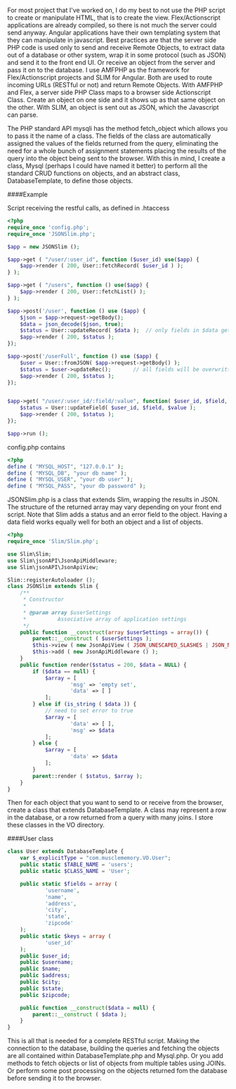 For most project that I've worked on, I do my best to not use the PHP script to create or manipulate HTML, that is to create the view.  Flex/Actionscript applications are already compiled, so there is not much the server could send anyway.  Angular applications have their own templating system that they can manipulate in javascript. Best practices are that the server side PHP code is used only to send and receive Remote Objects, to extract data out of a database or other system, wrap it in some protocol (such as JSON) and send it to the front end UI. Or receive an object from the server and pass it on to the database.  I use AMFPHP as the framework for Flex/Actionscript projects and SLIM for Angular. Both are used to route incoming URLs (RESTful or not) and return Remote Objects.  With AMFPHP and Flex, a server side PHP Class maps to a browser side Actionscript Class.  Create an object on one side and it shows up as that same object on the other. With SLIM, an object is sent out as JSON, which the Javascript can parse.  

The PHP standard API mysqli has the method fetch_object which allows you to pass it the name of a class.  The fields of the class are automatically assigned the values of the fields returned from the query, eliminating the need for a whole bunch of assignment statements placing the results of the query into the object being sent to the browser. With this in mind, I create a class, Mysql (perhaps I could have named it better) to perform all the standard CRUD functions on objects, and an abstract class, DatabaseTemplate, to define those objects.

####Example

Script receiving the restful calls, as defined in .htaccess

````php
<?php
require_once 'config.php';
require_once 'JSONSlim.php';

$app = new JSONSlim ();

$app->get ( "/user/:user_id", function ($user_id) use($app) {
	$app->render ( 200, User::fetchRecord( $user_id ) );
} );

$app->get ( "/users", function () use($app) {
	$app->render ( 200, User::fetchList() );
} );

$app->post('/user', function () use ($app) {
    $json = $app->request->getBody();
    $data = json_decode($json, true);
    $status = User::updateRecord( $data );	// only fields in $data get updated
    $app->render ( 200, $status );
});

$app->post('/userFull', function () use ($app) {
	$user = User::fromJSON( $app->request->getBody() );
	$status = $user->updateRec();		// all fields will be overwritten
    $app->render ( 200, $status );
});


$app->get( "/user/:user_id/:field/:value", function( $user_id, $field, $value ) use($app) {
	$status = User::updateField( $user_id, $field, $value );
    $app->render ( 200, $status );
});

$app->run ();
````

config.php contains 

````php
<?php
define ( "MYSQL_HOST", "127.0.0.1" );
define ( "MYSQL_DB", "your db name" );
define ( "MYSQL_USER", "your db user" );
define ( "MYSQL_PASS", "your db password" );
````

JSONSlim.php is a class that extends Slim, wrapping the results in JSON. The structure of the returned array may vary depending on your front end script.  Note that Slim adds a status and an error field to the object.  Having a data field works equally well for both an object and a list of objects.

````php
<?php
require_once 'Slim/Slim.php';

use Slim\Slim;
use Slim\jsonAPI\JsonApiMiddleware;
use Slim\jsonAPI\JsonApiView;

Slim::registerAutoloader ();
class JSONSlim extends Slim {
	/**
	 * Constructor
	 *
	 * @param array $userSettings
	 *        	Associative array of application settings
	 */
	public function __construct(array $userSettings = array()) {
		parent::__construct ( $userSettings );
		$this->view ( new JsonApiView ( JSON_UNESCAPED_SLASHES | JSON_NUMERIC_CHECK | JSON_PRETTY_PRINT ) );
		$this->add ( new JsonApiMiddleware () );
	}
	public function render($status = 200, $data = NULL) {
		if ($data == null) {
			$array = [ 
					'msg' => 'empty set',
					'data' => [ ] 
			];
		} else if (is_string ( $data )) {
			// need to set error to true
			$array = [ 
					'data' => [ ],
					'msg' => $data 
			];
		} else {
			$array = [ 
					'data' => $data 
			];
		}
		parent::render ( $status, $array );
	}
}
````

Then for each object that you want to send to or receive from the browser, create a class that extends DatabaseTemplate.  A class may represent a row in the database, or a row returned from a query with many joins.  I store these classes in the VO directory.

####User class

````php
class User extends DatabaseTemplate {
	var $_explicitType = "com.musclememory.VO.User";
	public static $TABLE_NAME = 'users';
	public static $CLASS_NAME = 'User';

	public static $fields = array (
			'username',
			'name',
			'address',
			'city',
			'state',
			'zipcode'
	);
	public static $keys = array (
			'user_id' 
	);
	public $user_id;
	public $username;
	public $name;
	public $address;
	public $city;
	public $state;
	public $zipcode;

	public function __construct($data = null) {
		parent::__construct ( $data );
	}
}
````

This is all that is needed for a complete RESTful script. Making the connection to the database, building the queries and fetching the objects are all contained within DatabaseTemplate.php and Mysql.php.  Or you add methods to fetch objects or list of objects from multiple tables using JOINs. Or perform some post processing on the objects returned fom the database before sending it to the browser.

